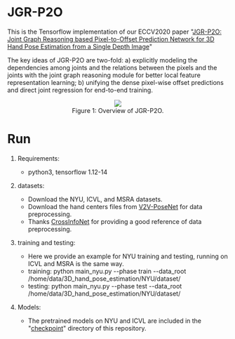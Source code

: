# JGR-P2O

This is the Tensorflow implementation of our ECCV2020 paper "[JGR-P2O: Joint Graph Reasoning based Pixel-to-Offset Prediction Network for 3D Hand Pose Estimation from a Single Depth Image]()" 

The key ideas of JGR-P2O are two-fold: a) explicitly modeling the dependencies among joints and the relations between the pixels and the joints with  the joint graph reasoning module for better local feature representation learning; b) unifying the dense pixel-wise offset predictions and direct joint regression for end-to-end training. 

<div align=center>
<img src="https://user-images.githubusercontent.com/22862577/87033371-b29f2800-c218-11ea-83be-0a34551c3288.png"><br>
Figure 1: Overview of JGR-P2O.
</div>

# Run

1. Requirements:
    * python3, tensorflow 1.12-14
    
2. datasets:
    * Download the NYU, ICVL, and MSRA datasets.
    * Download the hand centers files from [V2V-PoseNet](https://github.com/mks0601/V2V-PoseNet_RELEASE) for data preprocessing.
    * Thanks [CrossInfoNet](https://github.com/dumyy/handpose) for providing a good reference of data preprocessing.

3. training and testing:
    * Here we provide an example for NYU training and testing, running on ICVL and MSRA is the same way.
    * training: python main_nyu.py --phase train --data_root /home/data/3D_hand_pose_estimation/NYU/dataset/
    * testing: python main_nyu.py --phase test --data_root /home/data/3D_hand_pose_estimation/NYU/dataset/

4. Models:
    * The pretrained models on NYU and ICVL are included in the "[checkpoint]()" directory of this repository.

